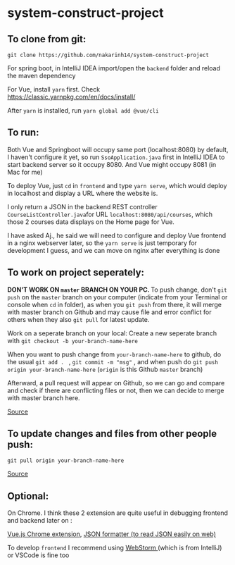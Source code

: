 # system-construct-project
## To clone from git:
```
git clone https://github.com/nakarinh14/system-construct-project
```

For spring boot, in IntelliJ IDEA import/open the ```backend``` folder and reload the maven dependency

For Vue, install ```yarn``` first. Check   https://classic.yarnpkg.com/en/docs/install/

After ```yarn``` is installed, run ```yarn global add @vue/cli```

## To run:

Both Vue and Springboot will occupy same port (localhost:8080) by default, I haven't configure it yet, so run ```SsoApplication.java``` first in IntelliJ IDEA to start backend server so it occupy 8080. And Vue might occupy 8081 (in Mac for me)

To deploy Vue, just ```cd``` in ```frontend``` and type ```yarn serve```, which would deploy in localhost and display a URL where the website is.


I only return a JSON in the backend REST controller ```CourseListController.java```for URL ```localhost:8080/api/courses```, which those 2 courses data displays on the Home page for Vue. 



I have asked Aj., he said we will need to configure and deploy Vue frontend in a nginx webserver later, so the ```yarn serve``` is just temporary for development I guess, and we can move on nginx after everything is done

## To work on project seperately:

<b> DON'T WORK ON ```master``` BRANCH ON YOUR PC. </b> To push change, don't ```git push``` on the ```master``` branch on your computer (indicate from your Terminal or console when ```cd``` in folder), as when you ```git push``` from there, it will merge with master branch on Github and may cause file and error conflict for others when they also ```git pull``` for latest update.

Work on a seperate branch on your local:
Create a new seperate branch with ```git checkout -b your-branch-name-here```

When you want to push change from ```your-branch-name-here``` to github, do the usual ```git add . ``` , ```git commit -m "msg"``` , and when push do ```git push origin your-branch-name-here``` (```origin``` is this Github ```master``` branch)

Afterward, a pull request will appear on Github, so we can go and compare and check if there are conflicting files or not, then we can decide to merge with master branch here.

<a href="https://www.youtube.com/watch?v=MnUd31TvBoU">Source</a>

## To update changes and files from other people push:

```git pull origin your-branch-name-here```

<a href="https://www.youtube.com/watch?v=MnUd31TvBoU">Source</a>




## Optional: 

On Chrome. I think these 2 extension are quite useful in debugging frontend and backend later on :

<a href="https://chrome.google.com/webstore/detail/vuejs-devtools/nhdogjmejiglipccpnnnanhbledajbpd?hl=en">Vue.js Chrome extension</a>,  <a href="https://chrome.google.com/webstore/detail/json-formatter/bcjindcccaagfpapjjmafapmmgkkhgoa?hl=en">JSON formatter (to read JSON easily on web)</a>


To develop ```frontend``` I recommend using <a href="https://www.jetbrains.com/webstorm/download/#section=mac"> WebStorm </a> (which is from IntelliJ) or VSCode is fine too

